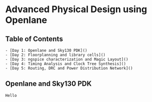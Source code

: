 # Advanced Physical Design using Openlane

## Table of Contents
    - [Day 1: Openlane and Sky130 PDK]()
    - [Day 2: Floorplanning and library cells]()
    - [Day 3: ngspice characterization and Magic Layout]()
    - [Day 4: Timing Analysis and Clock Tree Synthesis]()
    - [Day 5: Routing, DRC and Power Distribution Network]()

## Openlane and Sky130 PDK

    Hello
